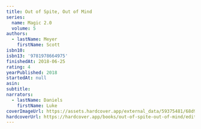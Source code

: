 ```yaml
---
title: Out of Spite, Out of Mind
series:
  name: Magic 2.0
  volume: 5
authors:
  - lastName: Meyer
    firstName: Scott
isbn10:
isbn13: '9781978664975'
finishedAt: 2018-06-25
rating: 4
yearPublished: 2018
startedAt: null
asin:
subtitle:
narrators:
  - lastName: Daniels
    firstName: Luke
coverImageUrl: https://assets.hardcover.app/external_data/59375481/68d9f187256832ac5de45e881eac82c37928937e.jpeg
hardcoverUrl: https://hardcover.app/books/out-of-spite-out-of-mind/editions/31497147
---
```

